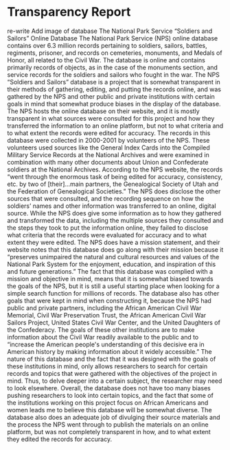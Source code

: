 # Transparency Report
re-write
 Add image of database
The National Park Service “Soldiers and Sailors” Online Database
	The National Park Service (NPS) online database contains over 6.3 million records pertaining to soldiers, sailors, battles, regiments, prisoner, and records on cemeteries, monuments, and Medals of Honor, all related to the Civil War. The database is online and contains primarily records of objects, as in the case of the monuments section, and service records for the soldiers and sailors who fought in the war. The NPS “Soldiers and Sailors” database is a project that is somewhat transparent in their methods of gathering, editing, and putting the records online, and was gathered by the NPS and other public and private institutions with certain goals in mind that somewhat produce biases in the display of the database.
	The NPS hosts the online database on their website, and it is mostly transparent in what sources were consulted for this project and how they transferred the information to an online platform, but not to what criteria and to what extent the records were edited for accuracy. The records in this database were collected in 2000-2001 by volunteers of the NPS. These volunteers used sources like the General Index Cards into the Compiled Military Service Records at the National Archives and were examined in combination with many other documents about Union and Confederate soldiers at the National Archives. According to the NPS website, the records “went through the enormous task of being edited for accuracy, consistency, etc. by two of [their]...main partners, the Genealogical Society of Utah and the Federation of Genealogical Societies.”  The NPS does disclose the other sources that were consulted, and the recording sequence on how the soldiers’ names and other information was transferred to an online, digital source. While the NPS does give some information as to how they gathered and transformed the data, including the multiple sources they consulted and the steps they took to put the information online, they failed to disclose what criteria that the records were evaluated for accuracy and to what extent they were edited.
	The NPS does have a mission statement, and their website notes that this database does go along with their mission because it “preserves unimpaired the natural and cultural resources and values of the National Park System for the enjoyment, education, and inspiration of this and future generations.”  The fact that this database was complied with a mission and objective in mind, means that it is somewhat biased towards the goals of the NPS, but it is still a useful starting place when looking for a simple search function for millions of records. The database also has other goals that were kept in mind when constructing it, because the NPS had public and private partners, including the African American Civil War Memorial, Civil War Preservation Trust, the African American Civil War Sailors Project, United States Civil War Center, and the United Daughters of the Confederacy. The goals of these other institutions are to make information about the Civil War readily available to the public and to “increase the American people's understanding of this decisive era in American history by making information about it widely accessible.”  The nature of this database and the fact that it was designed with the goals of these institutions in mind, only allows researchers to search for certain records and topics that were gathered with the objectives of the project in mind. Thus, to delve deeper into a certain subject, the researcher may need to look elsewhere. Overall, the database does not have too many biases pushing researchers to look into certain topics, and the fact that some of the institutions working on this project focus on African Americans and women leads me to believe this database will be somewhat diverse. The database also does an adequate job of divulging their source materials and the process the NPS went through to publish the materials on an online platform, but was not completely transparent in how, and to what extent they edited the records for accuracy.
